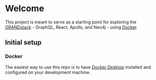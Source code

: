 # Welcome

This project is meant to serve as a starting point for exploring the [GRANDstack](https://grandstack.io/docs/getting-started-neo4j-graphql.html) - GraphQL, React, Apollo, and Neo4j - using [Docker](https://www.docker.com).

## Initial setup

### Docker

The easiest way to use this repo is to have [Docker Desktop](https://www.docker.com/products/docker-desktop) installed and configured on your development machine.
